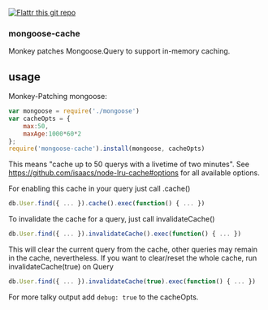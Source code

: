 [![Flattr this git repo](http://api.flattr.com/button/flattr-badge-large.png)](https://flattr.com/submit/auto?user_id=Gottox&url=https://github.com/Gottox/mongoose-cache&title=mongoose-cache&language=&tags=github&category=software)


### mongoose-cache

Monkey patches Mongoose.Query to support in-memory caching.

## usage

Monkey-Patching mongoose:

```javascript
var mongoose = require('./mongoose')
var cacheOpts = {
	max:50,
	maxAge:1000*60*2
};
require('mongoose-cache').install(mongoose, cacheOpts)
```

This means "cache up to 50 querys with a livetime of two minutes".
See <https://github.com/isaacs/node-lru-cache#options> for all available
options.

For enabling this cache in your query just call .cache()

```javascript
db.User.find({ ... }).cache().exec(function() { ... })
```

To invalidate the cache for a query, just call invalidateCache()
```javascript
db.User.find({ ... }).invalidateCache().exec(function() { ... })
```
This will clear the current query from the cache, other queries may remain
in the cache, nevertheless. If you want to clear/reset the whole cache, run
invalidateCache(true) on Query
```javascript
db.User.find({ ... }).invalidateCache(true).exec(function() { ... })
```

For more talky output add ```debug: true``` to the cacheOpts.
